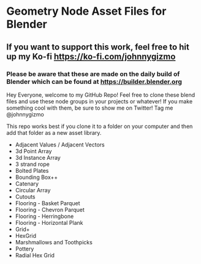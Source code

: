 # Geometry Node Asset Files for Blender

## If you want to support this work, feel free to hit up my Ko-fi https://ko-fi.com/johnnygizmo

### Please be aware that these are made on the daily build of Blender which can be found at https://builder.blender.org

Hey Everyone, welcome to my GitHub Repo! Feel free to clone these blend files and use these node groups in your projects or whatever! If you make something cool with them, be sure to show me on Twitter! Tag me @johnnygizmo 

This repo works best if you clone it to a folder on your computer and then add that folder as a new asset library.

  - Adjacent Values / Adjacent Vectors
  - 3d Point Array
  - 3d Instance Array
  - 3 strand rope
  - Bolted Plates
  - Bounding Box++
  - Catenary
  - Circular Array
  - Cutouts
  - Flooring - Basket Parquet
  - Flooring - Chevron Parquet
  - Flooring - Herringbone
  - Flooring - Horizontal Plank
  - Grid+
  - HexGrid
  - Marshmallows and Toothpicks
  - Pottery
  - Radial Hex Grid
